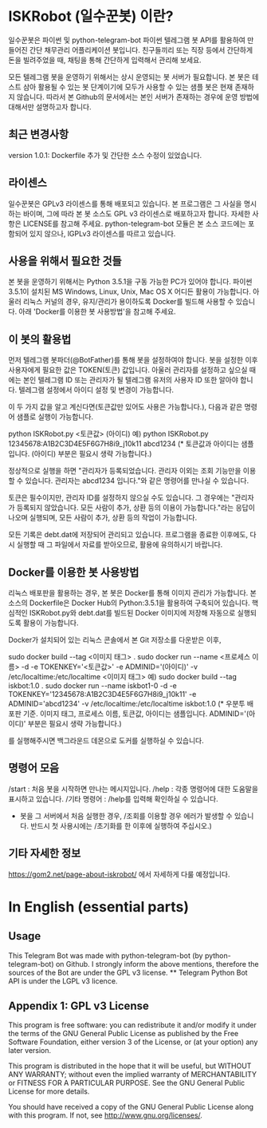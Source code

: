 # ISKRobot (일수꾼봇) 이란?
일수꾼봇은 파이썬 및 python-telegram-bot 파이썬 텔레그램 봇 API를 활용하여 만들어진 간단 채무관리 어플리케이션 봇입니다.
친구들끼리 또는 직장 등에서 간단하게 돈을 빌려주었을 때, 채팅을 통해 간단하게 입력해서 관리해 보세요.

모든 텔레그램 봇을 운영하기 위해서는 상시 운영되는 봇 서버가 필요합니다. 본 봇은 테스트 삼아 활용될 수 있는 봇 단계이기에 모두가 사용할 수 있는 샘플 봇은 현재 존재하지 않습니다.
따라서 본 Github의 문서에서는 본인 서버가 존재하는 경우에 운영 방법에 대해서만 설명하고자 합니다.


## 최근 변경사항
version 1.0.1: Dockerfile 추가 및 간단한 소스 수정이 있었습니다.


## 라이센스
일수꾼봇은 GPLv3 라이센스를 통해 배포되고 있습니다. 본 프로그램은 그 사실을 명시하는 바이며, 그에 따라 본 봇 소스도 GPL v3 라이센스로 배포하고자 합니다. 자세한 사항은 LICENSE를 참고해 주세요.
python-telegram-bot 모듈은 본 소스 코드에는 포함되어 있지 않으나, lGPLv3 라이센스를 따르고 있습니다.


## 사용을 위해서 필요한 것들
본 봇을 운영하기 위해서는 Python 3.5.1을 구동 가능한 PC가 있어야 합니다. 파이썬 3.5.1이 설치된 MS Windows, Linux, Unix, Mac OS X 어디든 활용이 가능합니다.
아울러 리눅스 커널의 경우, 유지/관리가 용이하도록 Docker를 빌드해 사용할 수 있습니다. 아래 'Docker를 이용한 봇 사용방법'을 참고해 주세요.


## 이 봇의 활용법
먼저 텔레그램 봇파더(@BotFather)를 통해 봇을 설정하여야 합니다. 봇을 설정한 이후 사용자에게 필요한 값은 TOKEN(토큰) 값입니다.
아울러 관리자를 설정하고 싶으실 때에는 본인 텔레그램 ID 또는 관리자가 될 텔레그램 유저의 사용자 ID 또한 알아야 합니다. 텔레그램 설정에서 아이디 설정 및 변경이 가능합니다.

이 두 가지 값을 알고 계신다면(토큰값만 있어도 사용은 가능합니다.), 다음과 같은 명령어 샘플로 실행이 가능합니다.

  python ISKRobot.py <토큰값> (아이디)
  예) python ISKRobot.py 12345678:A1B2C3D4E5F6G7H8i9_j10k11 abcd1234
    (* 토큰값과 아이디는 샘플입니다. (아이디) 부분은 필요시 생략 가능합니다.)

정상적으로 실행을 하면 "관리자가 등록되었습니다. 관리자 이외는 조회 기능만을 이용할 수 있습니다. 관리자는 abcd1234 입니다."와 같은 명령어를 만나실 수 있습니다.

토큰은 필수이지만, 관리자 ID를 설정하지 않으실 수도 있습니다.
그 경우에는 "관리자가 등록되지 않았습니다. 모든 사람이 추가, 상환 등의 이용이 가능합니다."라는 응답이 나오며 실행되며, 모든 사람이 추가, 상환 등의 작업이 가능합니다.

모든 기록은 debt.dat에 저장되어 관리되고 있습니다. 프로그램을 종료한 이후에도, 다시 실행할 때 그 파일에서 자료를 받아오므로, 활용에 유의하시기 바랍니다.


## Docker를 이용한 봇 사용방법
리눅스 배포판을 활용하는 경우, 본 봇은 Docker를 통해 이미지 관리가 가능합니다. 본 소스의 Dockerfile은 Docker Hub의 Python:3.5.1을 활용하여 구축되어 있습니다.
핵심적인 ISKRobot.py와 debt.dat를 빌드된 Docker 이미지에 저장해 자동으로 실행되도록 활용이 가능합니다.

Docker가 설치되어 있는 리눅스 콘솔에서 본 Git 저장소를 다운받은 이후,

  sudo docker build --tag <이미지 태그> .
  sudo docker run --name <프로세스 이름> -d -e TOKENKEY='<토큰값>' -e ADMINID='(아이디)' -v /etc/localtime:/etc/localtime <이미지 태그>
  예) sudo docker build --tag iskbot:1.0 .
      sudo docker run --name iskbot1-0 -d -e TOKENKEY='12345678:A1B2C3D4E5F6G7H8i9_j10k11' -e ADMINID='abcd1234' -v /etc/localtime:/etc/localtime iskbot:1.0
    (* 우분투 배포판 기준. 이미지 태그, 프로세스 이름, 토큰값, 아이디는 샘플입니다. ADMINID='(아이디)' 부분은 필요시 생략 가능합니다.)

를 실행해주시면 백그라운드 데몬으로 도커를 실행하실 수 있습니다.


## 명령어 모음
/start : 처음 봇을 시작하면 만나는 메시지입니다.
/help : 각종 명령어에 대한 도움말을 표시하고 있습니다.
/기타 명령어 : /help를 입력해 확인하실 수 있습니다.
 * 봇을 그 서버에서 처음 실행한 경우, /조회를 이용할 경우 에러가 발생할 수 있습니다. 반드시 첫 사용시에는 /초기화를 한 이후에 실행하여 주십시오.)


## 기타 자세한 정보
https://gom2.net/page-about-iskrobot/ 에서 자세하게 다룰 예정입니다.




# In English (essential parts)


## Usage
This Telegram Bot was made with python-telegram-bot (by python-telegram-bot) on Github.
I strongly inform the above mentions, therefore the sources of the Bot are under the GPL v3 license.
 ** Telegram Python Bot API is under the LGPL v3 licence.


## Appendix 1: GPL v3 License

This program is free software: you can redistribute it and/or modify
it under the terms of the GNU General Public License as published by
the Free Software Foundation, either version 3 of the License, or
(at your option) any later version.

This program is distributed in the hope that it will be useful,
but WITHOUT ANY WARRANTY; without even the implied warranty of
MERCHANTABILITY or FITNESS FOR A PARTICULAR PURPOSE.  See the
GNU General Public License for more details.

You should have received a copy of the GNU General Public License
along with this program.  If not, see <http://www.gnu.org/licenses/>.